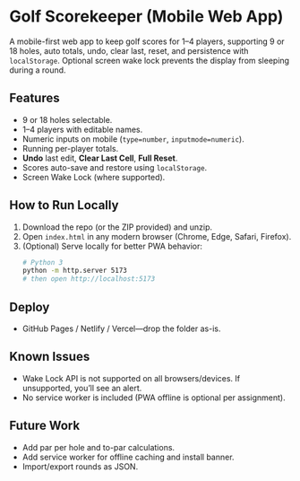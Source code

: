 # Golf Scorekeeper (Mobile Web App)

A mobile-first web app to keep golf scores for 1–4 players, supporting 9 or 18 holes, auto totals, undo, clear last, reset, and persistence with `localStorage`. Optional screen wake lock prevents the display from sleeping during a round.

## Features
- 9 or 18 holes selectable.
- 1–4 players with editable names.
- Numeric inputs on mobile (`type=number`, `inputmode=numeric`).
- Running per-player totals.
- **Undo** last edit, **Clear Last Cell**, **Full Reset**.
- Scores auto-save and restore using `localStorage`.
- Screen Wake Lock (where supported).

## How to Run Locally
1. Download the repo (or the ZIP provided) and unzip.
2. Open `index.html` in any modern browser (Chrome, Edge, Safari, Firefox).
3. (Optional) Serve locally for better PWA behavior:
   ```bash
   # Python 3
   python -m http.server 5173
   # then open http://localhost:5173
   ```

## Deploy
- GitHub Pages / Netlify / Vercel—drop the folder as-is.

## Known Issues
- Wake Lock API is not supported on all browsers/devices. If unsupported, you’ll see an alert.
- No service worker is included (PWA offline is optional per assignment).

## Future Work
- Add par per hole and to-par calculations.
- Add service worker for offline caching and install banner.
- Import/export rounds as JSON.
